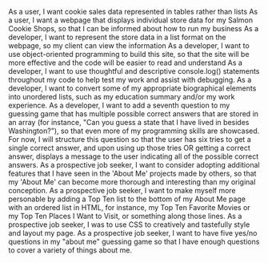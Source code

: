 As a user, I want cookie sales data represented in tables rather than lists
As a user, I want a webpage that displays individual store data for my Salmon Cookie Shops, so that I can be informed about how to run my business
As a developer, I want to represent the store data in a list format on the webpage, so my client can view the information
As a developer, I want to use object-oriented programming to build this site, so that the site will be more effective and the code will be easier to read and understand
As a developer, I want to use thoughtful and descriptive console.log() statements throughout my code to help test my work and assist with debugging.
As a developer, I want to convert some of my appropriate biographical elements into unordered lists, such as my education summary and/or my work experience.
As a developer, I want to add a seventh question to my guessing game that has multiple possible correct answers that are stored in an array (for instance, "Can you guess a state that I have lived in besides Washington?"), so that even more of my programming skills are showcased. For now, I will structure this question so that the user has six tries to get a single correct answer, and upon using up those tries OR getting a correct answer, displays a message to the user indicating all of the possible correct answers.
As a prospective job seeker, I want to consider adopting additional features that I have seen in the 'About Me' projects made by others, so that my 'About Me' can become more thorough and interesting than my original conception.
As a prospective job seeker, I want to make myself more personable by adding a Top Ten list to the bottom of my About Me page with an ordered list in HTML, for instance, my Top Ten Favorite Movies or my Top Ten Places I Want to Visit, or something along those lines.
As a prospective job seeker, I was to use CSS to creatively and tastefully style and layout my page.
As a prospective job seeker, I want to have five yes/no questions in my "about me" guessing game so that I have enough questions to cover a variety of things about me.